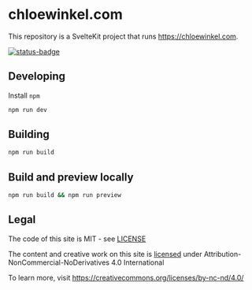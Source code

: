 # chloewinkel.com

This repository is a SvelteKit project that runs https://chloewinkel.com.

[![status-badge](https://ci.codeberg.org/api/badges/12599/status.svg)](https://ci.codeberg.org/repos/12599)

## Developing

Install `npm`

```bash
npm run dev
```

## Building

```bash
npm run build
```

## Build and preview locally

```bash
npm run build && npm run preview
```

## Legal

The code of this site is MIT - see [LICENSE](LICENSE)

The content and creative work on this site is [licensed](LICENSE-CONTENT) under Attribution-NonCommercial-NoDerivatives 4.0 International

To learn more, visit https://creativecommons.org/licenses/by-nc-nd/4.0/
